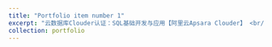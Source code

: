 ```yaml
---
title: "Portfolio item number 1"
excerpt: "云数据库Clouder认证：SQL基础开发与应用【阿里云Apsara Clouder】 <br/><img src='/images/certis/certi3.png'>"
collection: portfolio
---
```


